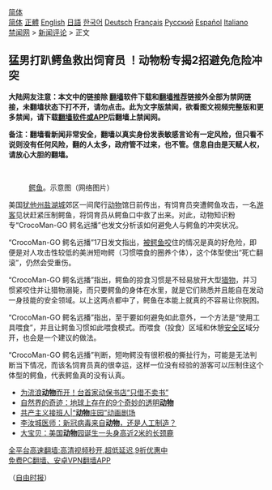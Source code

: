  <!-- 面包屑导航 --> <div class="breadcrumb"><!-- GTranslate: https://gtranslate.io/ -->  <div class="switcher notranslate">  <div class="selected">  <a href="#" onclick="return false;"> 简体</a>  </div>  <div class="option">  <a href="https://www.bannedbook.org" onclick="doGTranslate('zh-CN|zh-CN');jQuery('div.switcher div.selected a').html(jQuery(this).html());return false;" title="简体中文" class="nturl selected"> 简体</a>  <a href="https://www.bannedbook.org/zh-tw/" onclick="doGTranslate('zh-CN|zh-TW');jQuery('div.switcher div.selected a').html(jQuery(this).html());return false;" title="繁體中文" class="nturl"> 正體</a>  <a href="https://www.bannedbook.org/en/" onclick="doGTranslate('zh-CN|en');jQuery('div.switcher div.selected a').html(jQuery(this).html());return false;" title="English" class="nturl"> English</a>  <a href="https://www.bannedbook.org/ja/" onclick="doGTranslate('zh-CN|ja');jQuery('div.switcher div.selected a').html(jQuery(this).html());return false;" title="日本語" class="nturl"> 日語</a>  <a href="https://www.bannedbook.org/ko/" onclick="doGTranslate('zh-CN|ko');jQuery('div.switcher div.selected a').html(jQuery(this).html());return false;" title="한국어" class="nturl"> 한국어</a>  <a href="https://www.bannedbook.org/de/" onclick="doGTranslate('zh-CN|de');jQuery('div.switcher div.selected a').html(jQuery(this).html());return false;" title="Deutsch" class="nturl"> Deutsch</a>  <a href="https://www.bannedbook.org/fr/" onclick="doGTranslate('zh-CN|fr');jQuery('div.switcher div.selected a').html(jQuery(this).html());return false;" title="Français" class="nturl"> Français</a>  <a href="https://www.bannedbook.org/ru/" onclick="doGTranslate('zh-CN|ru');jQuery('div.switcher div.selected a').html(jQuery(this).html());return false;" title="Русский" class="nturl"> Русский</a>  <a href="https://www.bannedbook.org/es/" onclick="doGTranslate('zh-CN|es');jQuery('div.switcher div.selected a').html(jQuery(this).html());return false;" title="Español" class="nturl"> Español</a>  <a href="https://www.bannedbook.org/it/" onclick="doGTranslate('zh-CN|it');jQuery('div.switcher div.selected a').html(jQuery(this).html());return false;" title="Italiano" class="nturl"> Italiano</a>  </div>  </div>      <div class='breadcrumb-sub'><!-- Breadcrumb NavXT 6.3.0 --> <a href="https://www.bannedbook.org/" class="home">禁闻网</a> &gt; <a href="https://www.bannedbook.org/bnews/comments/" class="category">新闻评论</a> &gt; 正文</div></div><h2>猛男打趴鳄鱼救出饲育员 ！动物粉专揭2招避免危险冲突</h2> <p class="notice"><b>大陆网友注意：本文中的链接除 <a href="https://github.com/bannedbook/fanqiang" >翻墙</a>软件下载和<a href="https://github.com/killgcd/justmysocks/blob/master/README.md">翻墙推荐</a>链接外全部为禁网链接，未翻墙状态下打不开，请勿点击。此为文字版禁闻，欲看图文视频完整版和更多禁闻，请下载<a href="https://github.com/bannedbook/fanqiang">翻墙软件或APP</a>后翻墙上禁闻网。</p><p>备注：翻墙看新闻非常安全，翻墙以真实身份发表敏感言论有一定风险，但只看不说则没有任何风险，翻的人太多，政府管不过来，也不管。信息自由是天赋人权，请放心大胆的翻墙。</b></p>  <div class="entry"> <br /> <figure><a href="https://i1.wp.com/upload-images-bucket-v64rleca837do.s3.eu-west-1.amazonaws.com/wp-content/uploads/2021/08/18023031/1-200Q5013442J4.jpeg?fit=600%2C437&#038;ssl=1" data-caption="鳄鱼。示意图（网络图片）"></a><figcaption class="wp-caption-text"><a href="https://www.bannedbook.org/bnews/tag/%e9%b3%84%e9%b1%bc/" class="st_tag internal_tag" rel="tag" title="标签 鳄鱼 下的日志">鳄鱼</a>。示意图（网络图片）</figcaption></figure> <p>美国<a href="https://www.bannedbook.org/bnews/tag/%E7%8A%B9%E4%BB%96%E5%B7%9E/" class="st_tag internal_tag" rel="tag" title="标签 犹他州 下的日志">犹他州</a><a href="https://www.bannedbook.org/bnews/tag/%E7%9B%90%E6%B9%96%E5%9F%8E/" class="st_tag internal_tag" rel="tag" title="标签 盐湖城 下的日志">盐湖城</a>郊区一间爬行<a href="https://www.bannedbook.org/bnews/tag/%e5%8a%a8%e7%89%a9/" class="st_tag internal_tag" rel="tag" title="标签 动物 下的日志">动物</a>馆日前传出，有饲育员突遭鳄鱼攻击，一名<a href="https://www.bannedbook.org/bnews/tag/%E6%B8%B8%E5%AE%A2/" class="st_tag internal_tag" rel="tag" title="标签 游客 下的日志">游客</a>见状赶紧压制鳄鱼，将饲育员从鳄鱼口中救了出来。对此，动物知识粉专“CrocoMan-GO 鳄名远播”也发文分析该如何避免人与鳄鱼的冲突状况。</p> <p>“CrocoMan-GO 鳄名远播”17日发文指出，<a href="https://www.bannedbook.org/bnews/tag/%E8%A2%AB%E9%B3%84%E9%B1%BC%E5%92%AC/" class="st_tag internal_tag" rel="tag" title="标签 被鳄鱼咬 下的日志">被鳄鱼咬</a>住的情况是真的好危险，即便是对人攻击性较低的美洲短吻鳄（习惯喂食的圈养个体），这个体型使出“死亡翻滚”，仍然会受重伤。</p>  <p>“CrocoMan-GO 鳄名远播”指出，鳄鱼的掠食习惯是不轻易放开大型<a href="https://www.bannedbook.org/bnews/tag/%E7%8C%8E%E7%89%A9/" class="st_tag internal_tag" rel="tag" title="标签 猎物 下的日志">猎物</a>，并习惯紧咬住并让猎物溺毙，而只要鳄鱼的身体在水里，就是它们熟悉并且能自在发动一身技能的安全领域。以上这两点都中了，鳄鱼在本能上就真的不容易让你脱困。</p> <p>“CrocoMan-GO 鳄名远播”指出，至于要如何避免如此意外，一个方法是“使用工具喂食”，并且让鳄鱼习惯如此喂食模式。而喂食（投食）区域和休憩<a href="https://www.bannedbook.org/bnews/tag/%E5%AE%89%E5%85%A8%E5%8C%BA/" class="st_tag internal_tag" rel="tag" title="标签 安全区 下的日志">安全区</a>域分开，也会是一个建议的做法。</p>  <p>“CrocoMan-GO 鳄名远播”判断，短吻鳄没有很积极的撕扯行为，可能是无法判断当下情况，而该名饲育员真的很幸运，这样一位没有经验的游客可以压制住这个体型的鳄鱼，代表鳄鱼真的没有认真。</p> <ul class='op-related-articles' title='相关阅读'> <li><a href='https://www.bannedbook.org/bnews/taiwannews/20210817/1607726.html' target='_blank'>为流浪<b>动物</b>而开！台首家动保书店“只借不卖书”</a></li> <li><a href='https://www.bannedbook.org/bnews/funmedia/20210814/1606067.html' target='_blank'>自然界的奇迹：地球上存在的9个奇妙的透明<b>动物</b></a></li> <li><a href='https://www.bannedbook.org/bnews/ssgc/20210813/1605874.html' target='_blank'>共产主义接班人|“<b>动物</b>庄园”动画剧场</a></li> <li><a href='https://www.bannedbook.org/bnews/taiwannews/20210812/1605242.html' target='_blank'>李汝城医师：新冠病毒来自<b>动物</b>，还是人工制造？</a></li> <li><a href='https://www.bannedbook.org/bnews/baitai/20210812/1605181.html' target='_blank'>大宝贝：美国<b>动物</b>园诞生一头身高近2米的长颈鹿</a></li> </ul> <p class="texttj"> <a href="https://github.com/bannedbook/fanqiang/wiki/V2ray%E6%9C%BA%E5%9C%BA" target="_blank">全平台高速翻墙:高清视频秒开,超低延迟,9折优惠中</a><br/> <a href="https://github.com/bannedbook/fanqiang/wiki/%E7%A6%81%E9%97%BB%E7%BD%91%E5%AE%89%E5%8D%93%E7%BF%BB%E5%A2%99%E6%96%B0%E9%97%BBAPP" target="_blank">免费PC翻墙、安卓VPN翻墙APP</a></p> <p>（<a href="https://www.bannedbook.org/bnews/tag/%e8%87%aa%e7%94%b1%e6%97%b6%e6%8a%a5/" class="st_tag internal_tag" rel="tag" title="标签 自由时报 下的日志">自由时报</a>）</p><a name='sharetosocial'></a>  <div style="margin-bottom:5px;padding-bottom:5px;clear:both"> <div id="archive-pix-1" class="banner-ads"> <!-- AuctionX Display platform tag START --> <div id="26318x728x90x621x_ADSLOT2" clicktrack="%%CLICK_URL_ESC%%"></div> <!-- AuctionX Display platform tag END --> </div> <div id="archive-pix-2" class="banner-ads"> <!-- AuctionX Display platform tag START --> <div id="26315x300x250x621x_ADSLOT2" clicktrack="%%CLICK_URL_ESC%%"></div> <!-- AuctionX Display platform tag END --> </div> </div>  <div id="archive-pix-1" class="banner-ads"> <!-- AuctionX Display platform tag START --> <div id="26318x728x90x621x_ADSLOT3" clicktrack="%%CLICK_URL_ESC%%"></div> <!-- AuctionX Display platform tag END --> </div> </div><!--END ENTRY--> 